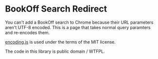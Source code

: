 # BookOff Search Redirect

You can't add a BookOff search to Chrome because their URL parameters aren't
UTF-8 encoded. This is a page that takes normal query paramters and re-encodes
them. 

[encoding.js](https://github.com/polygonplanet/encoding.js/) is used under the
terms of the MIT license.

The code in this library is public domain / WTFPL. 
